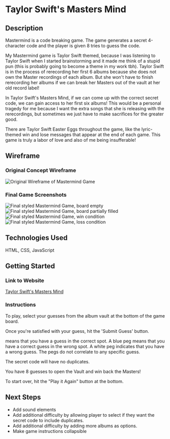 # Taylor Swift's Masters Mind

## Description

Mastermind is a code breaking game. The game generates a secret 4-character code and the player is given 8 tries to guess the code.

My Mastermind game is Taylor Swift themed, because I was listening to Taylor Swift when I started brainstorming and it made me think of a stupid pun (this is probably going to become a theme in my work tbh). Taylor Swift is in the process of rerecording her first 6 albums because she does not own the Master recordings of each album. But she won't have to finish rerecording her albums if we can break her Masters out of the vault at her old record label!

In Taylor Swift's Masters Mind, if we can come up with the correct secret code, we can gain access to her first six albums! This would be a personal tragedy for me because I want the extra songs that she is releasing with the rerecordings, but sometimes we just have to make sacrifices for the greater good.

There are Taylor Swift Easter Eggs throughout the game, like the lyric-themed win and lose messages that appear at the end of each game. This game is truly a labor of love and also of me being insufferable!

## Wireframe

### Original Concept Wireframe
<img alt="Original Wireframe of Mastermind Game" src="https://user-images.githubusercontent.com/32117930/159987747-907e6132-fa90-4e6a-9393-0fdc480430ac.png">

### Final Game Screenshots
<img alt="Final styled Mastermind Game, board empty" src="https://user-images.githubusercontent.com/32117930/159986939-ddadbdef-7295-4a70-a339-5e763710335d.png">
<img alt="Final styled Mastermind Game, board partially filled" src="https://user-images.githubusercontent.com/32117930/159986948-d7d173dd-ac53-4533-a1db-325cb22cc89e.png">
<img alt="Final styled Mastermind Game, win condition" src="https://user-images.githubusercontent.com/32117930/159986956-c384029a-3f5b-4db4-90a2-728b504a4645.png">
<img alt="Final styled Mastermind Game, loss condition" src="https://user-images.githubusercontent.com/32117930/159986960-5b9b3ec7-c603-4017-8c87-839f3edc7110.png">

## Technologies Used
HTML, CSS, JavaScript

## Getting Started
### Link to Website
[Taylor Swift's Masters Mind](https://philkatie.github.io/mastermind-project-1/)

### Instructions
To play, select your guesses from the album vault at the bottom of the game board.

Once you're satisfied with your guess, hit the 'Submit Guess' button.

means that you have a guess in the correct spot. A blue peg means that you have a correct guess in the wrong spot. A white peg indicates that you have a wrong guess. The pegs do not correlate to any specific guess.

The secret code will have no duplicates.

You have 8 guesses to open the Vault and win back the Masters!

To start over, hit the "Play it Again" button at the bottom.

## Next Steps
- Add sound elements
- Add additional difficulty by allowing player to select if they want the secret code to include duplicates.
- Add additional difficulty by adding more albums as options.
- Make game instructions collapsible
